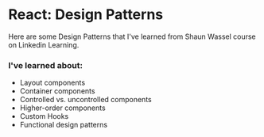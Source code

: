 # React: Design Patterns

Here are some Design Patterns that I've learned from Shaun Wassel course on Linkedin Learning.

### I've learned about: 

- Layout components
- Container components
- Controlled vs. uncontrolled components
- Higher-order components
- Custom Hooks
- Functional design patterns
